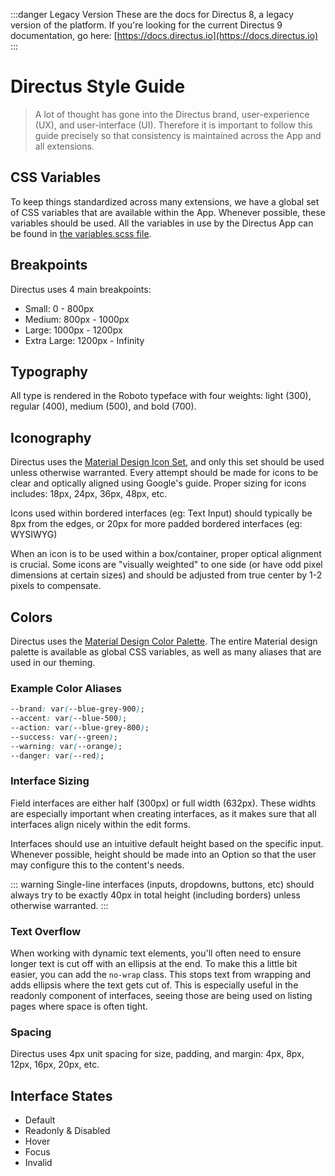 :::danger Legacy Version
These are the docs for Directus 8, a legacy version of the platform. If you're looking for the current Directus 9 documentation, go here: [https://docs.directus.io](https://docs.directus.io)
:::

# Directus Style Guide

> A lot of thought has gone into the Directus brand, user-experience (UX), and user-interface (UI). Therefore it is important to follow this guide precisely so that consistency is maintained across the App and all extensions.

## CSS Variables

To keep things standardized across many extensions, we have a global set of CSS variables that are available within the App. Whenever possible, these variables should be used. All the variables in use by the Directus App can be found in [the variables.scss file](https://github.com/directus/app/blob/b43f9e56e3d1e3a47c7a4d201bb8a542c0a6cf44/src/design/_variables.scss).

## Breakpoints

Directus uses 4 main breakpoints:

* Small: 0 - 800px
* Medium: 800px - 1000px
* Large: 1000px - 1200px
* Extra Large: 1200px - Infinity

## Typography

All type is rendered in the Roboto typeface with four weights: light (300), regular (400), medium (500), and bold (700).

## Iconography

Directus uses the [Material Design Icon Set](https://material.io/icons/), and only this set should be used unless otherwise warranted. Every attempt should be made for icons to be clear and optically aligned using Google's guide. Proper sizing for icons includes: 18px, 24px, 36px, 48px, etc.

Icons used within bordered interfaces (eg: Text Input) should typically be 8px from the edges, or 20px for more padded bordered interfaces (eg: WYSIWYG)

When an icon is to be used within a box/container, proper optical alignment is crucial. Some icons are "visually weighted" to one side (or have odd pixel dimensions at certain sizes) and should be adjusted from true center by 1-2 pixels to compensate.

## Colors

Directus uses the [Material Design Color Palette](https://www.materialui.co/colors). The entire Material design palette is available as global CSS variables, as well as many aliases that are used in our theming.

### Example Color Aliases

```css
--brand: var(--blue-grey-900);
--accent: var(--blue-500);
--action: var(--blue-grey-800);
--success: var(--green);
--warning: var(--orange);
--danger: var(--red);
```

### Interface Sizing

Field interfaces are either half (300px) or full width (632px). These widhts are especially important when creating interfaces, as it makes sure that all interfaces align nicely within the edit forms.

Interfaces should use an intuitive default height based on the specific input. Whenever possible, height should be made into an Option so that the user may configure this to the content's needs.

::: warning
Single-line interfaces (inputs, dropdowns, buttons, etc) should always try to be exactly 40px in total height (including borders) unless otherwise warranted.
:::

### Text Overflow

When working with dynamic text elements, you'll often need to ensure longer text is cut off with an ellipsis at the end. To make this a little bit easier, you can add the `no-wrap` class. This stops text from wrapping and adds ellipsis where the text gets cut of. This is especially useful in the readonly component of interfaces, seeing those are being used on listing pages where space is often tight.

### Spacing

Directus uses 4px unit spacing for size, padding, and margin: 4px, 8px, 12px, 16px, 20px, etc.

## Interface States

* Default
* Readonly & Disabled
* Hover
* Focus
* Invalid
